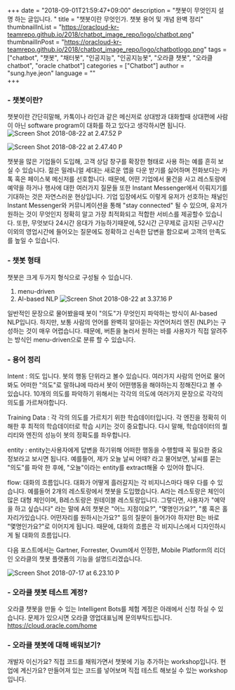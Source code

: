 +++
date = "2018-09-01T21:59:47+09:00"
description = "챗봇이 무엇인지 설명 하는 글입니다. "
title = "챗봇이란 무엇인가. 챗봇 용어 및 개념 완벽 정리"
thumbnailInList = "https://oracloud-kr-teamrepo.github.io/2018/chatbot_image_repo/logo/chatbot.png"
thumbnailInPost = "https://oracloud-kr-teamrepo.github.io/2018/chatbot_image_repo/logo/chatbotlogo.png"
tags = ["chatbot", "챗봇", "채터봇", "인공지능", "인공지능봇", "오라클 챗봇", "오라클 chatbot", "oracle chatbot"]
categories = ["Chatbot"]
author = "sung.hye.jeon"
language = ""  
+++

### - 챗봇이란? 
챗봇이란 간단히말해, 카톡이나 라인과 같은 메신저로 상대방과 대화할때 상대편에 사람이 아닌 software program이 대화를 하고 있다고 생각하시면 됩니다. 
![Screen Shot 2018-08-22 at 2.47.52 P](https://oracloud-kr-teamrepo.github.io/2018/chatbot_image_repo/15349031844600/Screen%20Shot%202018-08-22%20at%202.47.52%20PM.png)

![Screen Shot 2018-08-22 at 2.47.40 P](https://oracloud-kr-teamrepo.github.io/2018/chatbot_image_repo/15349031844600/Screen%20Shot%202018-08-22%20at%202.47.40%20PM.png)

챗봇을 많은 기업들이 도입해, 고객 상담 창구를 확장한 형태로 사용 하는 예를 흔히 보실 수 있습니다. 젊은 밀레니얼 세대는 새로운 앱을 다운 받기를 싫어하며 전화보다는 카톡 혹은 페이스북 메신저를 선호합니다. 때문에, 어떤 기업에서 물건을 사고 레스토랑에 예약을 하거나 행사에 대한 여러가지 질문들 또한 Instant Messenger에서 이뤄지기를 기대하는 것은 자연스러운 현상입니다. 기업 입장에서도 이렇게 유저가 선호하는 채널인 Instant Messenger와 커뮤니케이션을 통해 "stay connected" 될 수 있으며, 유저가 원하는 것이 무엇인지 정확히 알고 가장 최적화되고 적합한 서비스를 제공할수 있습니다. 또한, 무엇보다 24시간 응대가 가능하기때문에, 52시간 근무제로 금지된 근무시간 이외의 영업시간에 들어오는 질문에도 정확하고 신속한 답변을 함으로써 고객의 만족도를 높일 수 있습니다. 

### - 챗봇 형태  
챗봇은 크게 두가지 형식으로 구성될 수 있습니다. 

1. menu-driven
2. AI-based NLP
![Screen Shot 2018-08-22 at 3.37.16 P](https://oracloud-kr-teamrepo.github.io/2018/chatbot_image_repo/15349031844600/Screen%20Shot%202018-08-22%20at%203.37.16%20PM.png)

일반적인 문장으로 물어봤을때 봇이 "의도"가 무엇인지 파악하는 방식이 AI-based NLP입니다. 하지만, 보통 사람의 언어를 완벽히 알아듣는 자연어처리 엔진 (NLP)는 구성하는 것이 매우 어렵습니다. 때문에, 버튼을 눌러서 원하는 바를 사용자가 직접 알려주는 방식인 menu-driven으로 분류 할 수 있습니다.

### - 용어 정리 
Intent : 의도 입니다. 봇의 행동 단위라고 볼수 있습니다. 여러가지 사람의 언어로 물어봐도 어떠한 "의도"로 말하냐에 따라서 봇이 어떤행동을 해야하는지 정해진다고 볼 수 있습니다. 10개의 의도를 파악하기 위해서는 각각의 의도에 여러가지 문장으로 각각의 의도를 가르쳐야합니다.

Training Data : 각 각의 의도를 가르치기 위한 학습데이터입니다. 각 엔진을 정확히 이해한 후 최적의 학습데이터로 학습 시키는 것이 중요합니다. 다시 말해, 학습데이터의 퀄리티와 엔진의 성능이 봇의 정확도를 좌우합니다. 
 
entity : entity는사용자에게 답변을 하기위해 어떠한 행동을 수행할때 꼭 필요한 중요 정보라고 보시면 됩니다. 예를들어, 제가 오늘 날씨 어때? 라고 물어보면, 날씨를 묻는 "의도"를 파악 한 후에, "오늘"이라는 entity를 extract해올 수 있어야 합니다. 

flow: 대화의 흐름입니다. 대화가 어떻게 흘러갈지는 각 비지니스마다 매우 다를 수 있습니다. 예를들어 2개의 레스토랑에서 챗봇을 도입했습니다. A라는 레스토랑은 체인이 많은 대형 체인이며, B레스토랑은 원테이블 레스토랑입니다. 그렇다면, 사용자가 "예약을 하고 싶습니다" 라는 말에 A의 챗봇은 "어느 지점이요?", "몇명인가요?", "룸 혹은 홀 자리가있습니다. 어떤자리를 원하시는가요?" 등의 질문이 들어가야 하지만 B는 바로 "몇명인가요?"로 이어지게 됩니다. 때문에, 대화의 흐름은 각 비지니스에서 디자인하시게 될 대화의 흐름입니다. 


다음 포스트에서는 Gartner, Forrester, Ovum에서 인정한, Mobile Platform의 리더인 오라클의 챗봇 플랫폼의 기능을 설명드리겠습니다. 

![Screen Shot 2018-07-17 at 6.23.10 P](https://oracloud-kr-teamrepo.github.io/2018/chatbot_image_repo/15349031844600/Screen%20Shot%202018-07-17%20at%206.23.10%20PM.png)


### - 오라클 챗봇 테스트 계정? 
오라클 챗봇을 만들 수 있는 Intelligent Bots를 체험 계정은 아래에서 신청 하실 수 있습니다. 문제가 있으시면 오라클 영업대표님께 문의부탁드립니다. 
https://cloud.oracle.com/home

### - 오라클 챗봇에 대해 배워보기? 
개발자 이신가요? 직접 코드를 채워가면서 챗봇에 기능 추가하는 workshop입니다. 
현업에 계신가요? 만들어져 있는 코드를 넣어보며 직접 테스트 해보실 수 있는 workshop입니다. 


